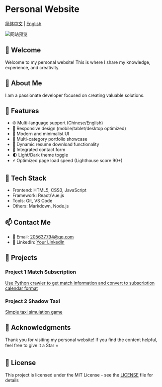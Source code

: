 # Personal Website

[简体中文](README.zh.md) | [English](README.md)

![网站预览](assets/img/review.jpg)

## 👋 Welcome


Welcome to my personal website! This is where I share my knowledge, experience, and creativity.

## 🎯 About Me

I am a passionate developer focused on creating valuable solutions.

## 🧩 Features

- 🌐 Multi-language support (Chinese/English)
- 📱 Responsive design (mobile/tablet/desktop optimized)
- 🎨 Modern and minimalist UI
- 📂 Multi-category portfolio showcase
- 📄 Dynamic resume download functionality
- 📧 Integrated contact form
- 🌓 Light/Dark theme toggle
- ⚡ Optimized page load speed (Lighthouse score 90+)

## 🔧 Tech Stack

- Frontend: HTML5, CSS3, JavaScript
- Framework: React/Vue.js
- Tools: Git, VS Code
- Others: Markdown, Node.js

## 📫 Contact Me

- 📧 Email: 205637794@qq.com
- 💼 LinkedIn: [Your LinkedIn](https://www.linkedin.com/in/%E4%BD%B3%E7%BB%8D-%E9%99%88-5950ba347/)

<!-- ## 📝 最新博客 | Latest Posts

- [文章标题 1 | Post Title 1](link-to-post-1)
- [文章标题 2 | Post Title 2](link-to-post-2)
- [文章标题 3 | Post Title 3](link-to-post-3) 
-->

## 🌟 Projects

### Project 1 Match Subscription
[Use Python crawler to get match information and convert to subscription calendar format](https://github.com/Adamchen566/VCT-matches-to-iCal)

### Project 2 Shadow Taxi
[Simple taxi simulation game](https://github.com/JiashaoC566/ShadowTaxi)

## 🙏 Acknowledgments

Thank you for visiting my personal website! If you find the content helpful, feel free to give it a Star ⭐️

## 📄 License

This project is licensed under the MIT License - see the [LICENSE](LICENSE) file for details